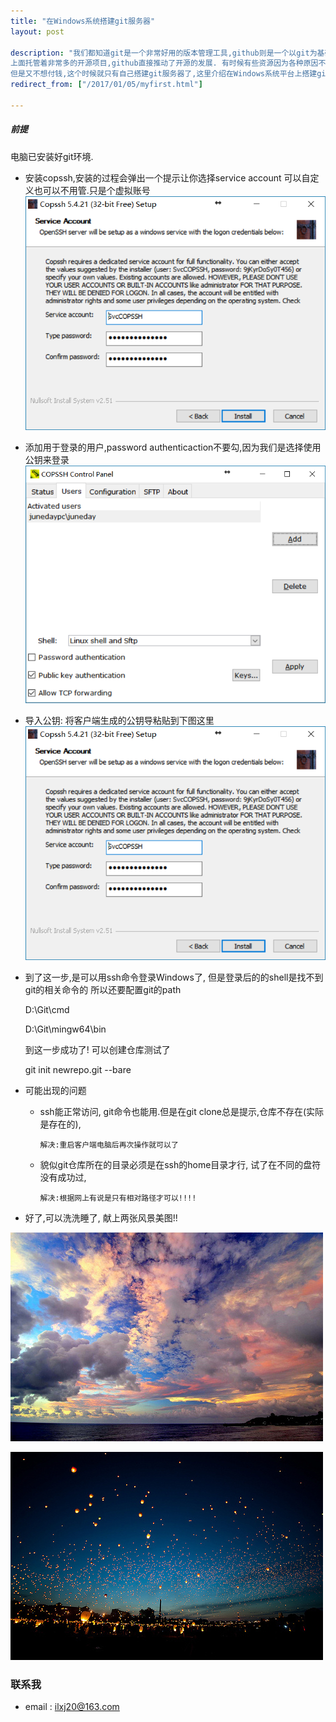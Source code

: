 ```yaml
---
title: "在Windows系统搭建git服务器"
layout: post

description: "我们都知道git是一个非常好用的版本管理工具,github则是一个以git为基础的代码托管平台.
上面托管着非常多的开源项目,github直接推动了开源的发展. 有时候有些资源因为各种原因不想开放出来
但是又不想付钱,这个时候就只有自己搭建git服务器了,这里介绍在Windows系统平台上搭建git服务器,管理代码资源.实现多个终端的相互协作和管理"
redirect_from: ["/2017/01/05/myfirst.html"]

---
```

##### 前提
 电脑已安装好git环境.

 * 安装copssh,安装的过程会弹出一个提示让你选择service account 可以自定义也可以不用管.只是个虚拟账号
![copssh安装](/res/0107/copssh.png)

 * 添加用于登录的用户,password authenticaction不要勾,因为我们是选择使用公钥来登录
![](/res/0107/copssh1.png)

 * 导入公钥: 将客户端生成的公钥导粘贴到下图这里
![](/res/0107/copssh.png)

 * 到了这一步,是可以用ssh命令登录Windows了, 但是登录后的的shell是找不到git的相关命令的
所以还要配置git的path

    D:\Git\cmd

    D:\Git\mingw64\bin

    到这一步成功了! 可以创建仓库测试了

    git init newrepo.git --bare

* 可能出现的问题

  * ssh能正常访问, git命令也能用.但是在git clone总是提示,仓库不存在(实际是存在的),

    ``解决:重启客户端电脑后再次操作就可以了``

  * 貌似git仓库所在的目录必须是在ssh的home目录才行, 试了在不同的盘符没有成功过,

    `解决:根据网上有说是只有相对路径才可以!!!!`

* 好了,可以洗洗睡了, 献上两张风景美图!!



![](/res/jun/17010501.jpg)


![](/res/jun/17010502.jpg)

### 联系我
 * email : [ilxj20@163.com](mailto:ilxj20@163.com?subject=发送邮件Moss&body=邮件内容)
